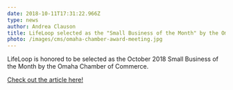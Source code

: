 ```yaml
---
date: 2018-10-11T17:31:22.966Z
type: news
author: Andrea Clauson
title: LifeLoop selected as the "Small Business of the Month" by the Omaha Chamber
photo: /images/cms/omaha-chamber-award-meeting.jpg
---
```

LifeLoop is honored to be selected as the October 2018 Small Business of the Month by the Omaha Chamber of Commerce. 

[Check out the article here!](https://www.omahachamber.org/october-small-business-month-lifeloop/)
